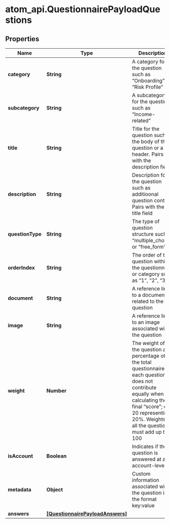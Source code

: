 # atom_api.QuestionnairePayloadQuestions

## Properties
Name | Type | Description | Notes
------------ | ------------- | ------------- | -------------
**category** | **String** | A category for the question such as “Onboarding” or “Risk Profile” | [optional] 
**subcategory** | **String** | A subcategory for the question such as “Income-related” | [optional] 
**title** | **String** | Title for the question such as the body of the question or a header. Pairs with the description field | [optional] 
**description** | **String** | Description for the question such as additioonal question content. Pairs with the title field | [optional] 
**questionType** | **String** | The type of question structure such as “multiple_choice” or “free_form” | [optional] 
**orderIndex** | **String** | The order of the question within the questionnaire or category such as “1”, “2”, “3” | [optional] 
**document** | **String** | A reference link to a document related to the question | [optional] 
**image** | **String** | A reference link to an image associated with the question | [optional] 
**weight** | **Number** | The weight of the question as a percentage of the total questionnaire if each question does not contribute equally when calculating the final “score”; ex. 20 representing 20%. Weights of all the questions must add up to 100 | [optional] 
**isAccount** | **Boolean** | Indicates if the question is answered at an account-level | [optional] 
**metadata** | **Object** | Custom information associated with the question in the format key:value | [optional] 
**answers** | [**[QuestionnairePayloadAnswers]**](QuestionnairePayloadAnswers.md) |  | [optional] 


